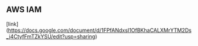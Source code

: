 ## AWS IAM
[link] (https://docs.google.com/document/d/1FPfANdxsI1OfBKhaCALXMrYTM2Ds_j4CtyfFmTZkYSU/edit?usp=sharing)
